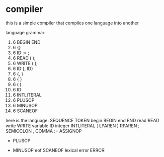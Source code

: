 compiler
========

this is a simple compiler that compiles one language into another

language grammar:
1. <program> 6 BEGIN <statement list> END
2. <statement list> 6 <statement> {<statement list>}
3. <statement> 6 ID := <expression>;
4. <statement> 6 READ ( <id list> );
5. <statement> 6 WRITE ( <expr list> );
6. <id list> 6 ID {, ID}
7. <expr list> 6 <expression> {, <expression>}
8. <expression> 6 <primary> {<add op> <primary>}
9. <primary> 6 ( <expression> )
10. <primary> 6 ID
11. <primary> 6 INTLITERAL
12. <add op> 6 PLUSOP
13. <add op> 6 MINUSOP
14. <system goal> 6 <program> SCANEOF

here is the language:
SEQUENCE TOKEN
begin BEGIN
end END
read READ
write WRITE
variable ID
integer INTLITERAL
( LPAREN
) RPAREN
; SEMICOLON
, COMMA
:= ASSIGNOP
+ PLUSOP
- MINUSOP
eof SCANEOF
lexical error ERROR
